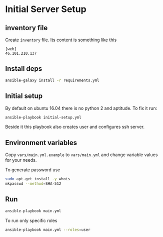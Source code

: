# Initial Server Setup

## inventory file

Create `inventory` file. Its content is something like this

```
[web]
46.101.210.137
```

## Install deps
```bash
ansible-galaxy install -r requirements.yml
```

## Initial setup

By default on ubuntu 16.04 there is no python 2 and aptitude.
To fix it run:

```bash
ansible-playbook initial-setup.yml
```

Beside it this playbook also creates user and configures ssh server.

## Environment variables

Copy `vars/main.yml.example` to `vars/main.yml` and change
variable values for your needs.

To generate password use

```bash
sudo apt-get install -y whois
mkpasswd --method=SHA-512
```

## Run

```bash
ansible-playbook main.yml
```

To run only specific roles

```bash
ansible-playbook main.yml --roles=user
```
